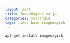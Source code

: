 ```yaml
---
layout: post
title: ImageMagick nalja
categories: mustandid
tags: linux bash imagemagick
---
```


    apt-get install imagemagick


